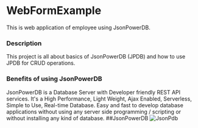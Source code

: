 # WebFormExample
This is web application of employee using JsonPowerDB.
### Description
This project is all about basics of JsonPowerDB (JPDB) and how to use JPDB for CRUD operations.
### Benefits of using JsonPowerDB
JsonPowerDB is a Database Server with Developer friendly REST API services. It's a High Performance, Light Weight, Ajax Enabled, Serverless, Simple to Use, Real-time Database. Easy and fast to develop database applications without using any server side programming / scripting or without installing any kind of database.
##JsonPowerDB
![JsonPdb](https://user-images.githubusercontent.com/105109540/196580810-cd7da87b-50d9-4b54-aa63-17ea371917c3.PNG)

